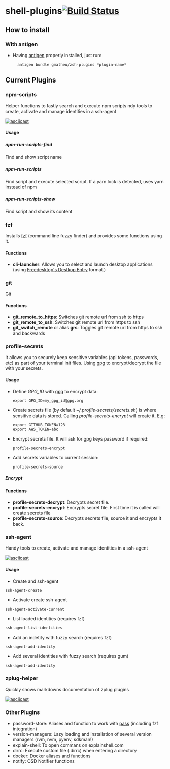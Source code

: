 shell-plugins[![Build Status](https://travis-ci.org/gmatheu/shell-plugins.svg)](https://travis-ci.org/gmatheu/shell-plugins)
=======================

How to install
--------------

### With antigen

* Having [antigen](http://github.com/zsh-users/antigen) properly installed, just run:

        antigen bundle gmatheu/zsh-plugins *plugin-name*

Current Plugins
---------------


### npm-scripts

Helper functions to fastly search and execute npm scripts
ndy tools to create, activate and manage identities in a ssh-agent

[![asciicast](https://asciinema.org/a/565447.svg)](https://asciinema.org/a/565447)


#### Usage
   
##### npm-run-scripts-find  
   Find and show script name

##### npm-run-scripts  
   Find script and execute selected script. 
   If a yarn.lock is detected, uses yarn instead of npm

##### npm-run-scripts-show  
   Find script and show its content


### fzf

Installs [fzf](https://github.com/junegunn/fzf) (command line fuzzy finder) and provides some functions using it.

#### Functions
  * **cli-launcher**: Allows you to select and launch desktop applications (using [Freedesktop's Destkop Entry](https://specifications.freedesktop.org/desktop-entry-spec/desktop-entry-spec-latest.html) format.)

### git

Git

#### Functions
  * **git_remote_to_https**: Switches git remote url from ssh to https
  * **git_remote_to_ssh**: Switches git remote url from https to ssh
  * **git_switch_remote** or alias **grs**: Toggles git remote url from https to ssh and backwards


### profile-secrets

It allows you to securely keep sensitive variables (api tokens, passwords, etc) as part of your terminal init files. Using [gpg](https://gnupg.org/) to encrypt/decrypt the file with your secrets.

#### Usage
  * Define *GPG_ID* with [gpg](https://gnupg.org/) to encrypt data:

        export GPG_ID=my_gpg_id@gpg.org
  * Create secrets file (by default _~/.profile-secrets/secrets.sh_) is where sensitive data is stored. Calling _profile-secrets-encrypt_ will create it. E.g:

        export GITHUB_TOKEN=123
        export AWS_TOKEN=abc
  * Encrypt secrets file. It will ask for gpg keys password if required:

        profile-secrets-encrypt
  * Add secrets variables to current session:

        profile-secrets-source

##### Encrypt

#### Functions
  * **profile-secrets-decrypt**: Decrypts secret file.
  * **profile-secrets-encrypt**: Encrypts secret file. First time it is called will create secrets file
  * **profile-secrets-source**: Decrypts secrets file, source it and encrypts it back.



### ssh-agent

Handy tools to create, activate and manage identities in a ssh-agent

[![asciicast](https://asciinema.org/a/526145.svg)](https://asciinema.org/a/526145)


#### Usage

  * Create and ssh-agent
  ```
  ssh-agent-create
  ```

  * Activate create ssh-agent
  ```
  ssh-agent-activate-current
  ```

  * List loaded identities (requires fzf)
  ```
  ssh-agent-list-identities
  ```

  * Add an indetity with fuzzy search (requires fzf)
  ```
  ssh-agent-add-identity
  ```

  * Add several identities with fuzzy search (requires gum)
  ```
  ssh-agent-add-identity
  ```

### zplug-helper

Quickly shows markdowns documentation of zplug plugins

[![asciicast](https://asciinema.org/a/CiSsA7bYOin7ju0Bp21mRjKy1.svg)](https://asciinema.org/a/CiSsA7bYOin7ju0Bp21mRjKy1)



### Other Plugins
  * password-store: Aliases and function to work with [pass](https://www.passwordstore.org/) (including fzf integration)
  * version-managers: Lazy loading and installation of several version managers (rvm, nvm, pyenv, sdkman!)
  * explain-shell: To open commans on explainshell.com
  * dirrc: Execute custom file (.dirrc) when entering a directory
  * docker: Docker aliases and functions
  * notify: OSD Notifier functions

